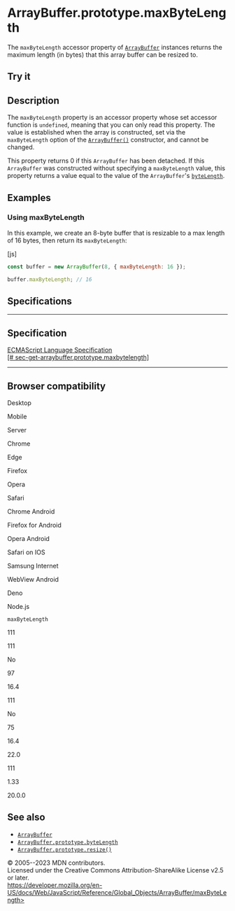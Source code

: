 ArrayBuffer.prototype.maxByteLength
===================================


The `maxByteLength` accessor property of [`ArrayBuffer`](../arraybuffer)
instances returns the maximum length (in bytes) that this array buffer
can be resized to.



Try it 
------






Description
-----------


The `maxByteLength` property is an accessor property whose set accessor
function is `undefined`, meaning that you can only read this property.
The value is established when the array is constructed, set via the
`maxByteLength` option of the [`ArrayBuffer()`](arraybuffer)
constructor, and cannot be changed.

This property returns 0 if this `ArrayBuffer` has been detached. If this
`ArrayBuffer` was constructed without specifying a `maxByteLength`
value, this property returns a value equal to the value of the
`ArrayBuffer`\'s [`byteLength`](bytelength).




Examples
--------



### Using maxByteLength 


In this example, we create an 8-byte buffer that is resizable to a max
length of 16 bytes, then return its `maxByteLength`:



[js]


```js
const buffer = new ArrayBuffer(8, { maxByteLength: 16 });

buffer.maxByteLength; // 16
```




Specifications
--------------


  -----------------------------------------------------------------------------------------------------------------------------------------------------------
  Specification
  -----------------------------------------------------------------------------------------------------------------------------------------------------------
  [ECMAScript Language Specification\
  [\#
  sec-get-arraybuffer.prototype.maxbytelength]](https://tc39.es/ecma262/multipage/structured-data.html#sec-get-arraybuffer.prototype.maxbytelength)

  -----------------------------------------------------------------------------------------------------------------------------------------------------------


Browser compatibility 
---------------------




Desktop

Mobile

Server

Chrome

Edge

Firefox

Opera

Safari

Chrome Android

Firefox for Android

Opera Android

Safari on IOS

Samsung Internet

WebView Android

Deno

Node.js

`maxByteLength`

111

111

No

97

16.4

111

No

75

16.4

22.0

111

1.33

20.0.0


See also 
--------


-   [`ArrayBuffer`](../arraybuffer)
-   [`ArrayBuffer.prototype.byteLength`](bytelength)
-   [`ArrayBuffer.prototype.resize()`](resize)




© 2005--2023 MDN contributors.\
Licensed under the Creative Commons Attribution-ShareAlike License v2.5
or later.\
https://developer.mozilla.org/en-US/docs/Web/JavaScript/Reference/Global_Objects/ArrayBuffer/maxByteLength>

